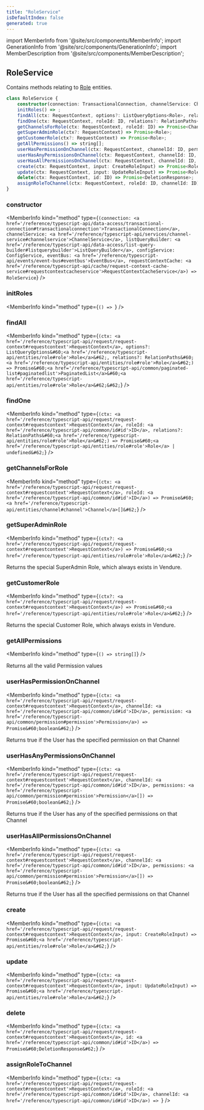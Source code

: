 ```yaml
---
title: "RoleService"
isDefaultIndex: false
generated: true
---
```

<!-- This file was generated from the Vendure source. Do not modify. Instead, re-run the "docs:build" script -->
import MemberInfo from '@site/src/components/MemberInfo';
import GenerationInfo from '@site/src/components/GenerationInfo';
import MemberDescription from '@site/src/components/MemberDescription';


## RoleService

<GenerationInfo sourceFile="packages/core/src/service/services/role.service.ts" sourceLine="52" packageName="@vendure/core" />

Contains methods relating to <a href='/reference/typescript-api/entities/role#role'>Role</a> entities.

```ts title="Signature"
class RoleService {
    constructor(connection: TransactionalConnection, channelService: ChannelService, listQueryBuilder: ListQueryBuilder, configService: ConfigService, eventBus: EventBus, requestContextCache: RequestContextCacheService)
    initRoles() => ;
    findAll(ctx: RequestContext, options?: ListQueryOptions<Role>, relations?: RelationPaths<Role>) => Promise<PaginatedList<Role>>;
    findOne(ctx: RequestContext, roleId: ID, relations?: RelationPaths<Role>) => Promise<Role | undefined>;
    getChannelsForRole(ctx: RequestContext, roleId: ID) => Promise<Channel[]>;
    getSuperAdminRole(ctx?: RequestContext) => Promise<Role>;
    getCustomerRole(ctx?: RequestContext) => Promise<Role>;
    getAllPermissions() => string[];
    userHasPermissionOnChannel(ctx: RequestContext, channelId: ID, permission: Permission) => Promise<boolean>;
    userHasAnyPermissionsOnChannel(ctx: RequestContext, channelId: ID, permissions: Permission[]) => Promise<boolean>;
    userHasAllPermissionsOnChannel(ctx: RequestContext, channelId: ID, permissions: Permission[]) => Promise<boolean>;
    create(ctx: RequestContext, input: CreateRoleInput) => Promise<Role>;
    update(ctx: RequestContext, input: UpdateRoleInput) => Promise<Role>;
    delete(ctx: RequestContext, id: ID) => Promise<DeletionResponse>;
    assignRoleToChannel(ctx: RequestContext, roleId: ID, channelId: ID) => ;
}
```

<div className="members-wrapper">

### constructor

<MemberInfo kind="method" type={`(connection: <a href='/reference/typescript-api/data-access/transactional-connection#transactionalconnection'>TransactionalConnection</a>, channelService: <a href='/reference/typescript-api/services/channel-service#channelservice'>ChannelService</a>, listQueryBuilder: <a href='/reference/typescript-api/data-access/list-query-builder#listquerybuilder'>ListQueryBuilder</a>, configService: ConfigService, eventBus: <a href='/reference/typescript-api/events/event-bus#eventbus'>EventBus</a>, requestContextCache: <a href='/reference/typescript-api/cache/request-context-cache-service#requestcontextcacheservice'>RequestContextCacheService</a>) => RoleService`}   />


### initRoles

<MemberInfo kind="method" type={`() => `}   />


### findAll

<MemberInfo kind="method" type={`(ctx: <a href='/reference/typescript-api/request/request-context#requestcontext'>RequestContext</a>, options?: ListQueryOptions&#60;<a href='/reference/typescript-api/entities/role#role'>Role</a>&#62;, relations?: RelationPaths&#60;<a href='/reference/typescript-api/entities/role#role'>Role</a>&#62;) => Promise&#60;<a href='/reference/typescript-api/common/paginated-list#paginatedlist'>PaginatedList</a>&#60;<a href='/reference/typescript-api/entities/role#role'>Role</a>&#62;&#62;`}   />


### findOne

<MemberInfo kind="method" type={`(ctx: <a href='/reference/typescript-api/request/request-context#requestcontext'>RequestContext</a>, roleId: <a href='/reference/typescript-api/common/id#id'>ID</a>, relations?: RelationPaths&#60;<a href='/reference/typescript-api/entities/role#role'>Role</a>&#62;) => Promise&#60;<a href='/reference/typescript-api/entities/role#role'>Role</a> | undefined&#62;`}   />


### getChannelsForRole

<MemberInfo kind="method" type={`(ctx: <a href='/reference/typescript-api/request/request-context#requestcontext'>RequestContext</a>, roleId: <a href='/reference/typescript-api/common/id#id'>ID</a>) => Promise&#60;<a href='/reference/typescript-api/entities/channel#channel'>Channel</a>[]&#62;`}   />


### getSuperAdminRole

<MemberInfo kind="method" type={`(ctx?: <a href='/reference/typescript-api/request/request-context#requestcontext'>RequestContext</a>) => Promise&#60;<a href='/reference/typescript-api/entities/role#role'>Role</a>&#62;`}   />

Returns the special SuperAdmin Role, which always exists in Vendure.
### getCustomerRole

<MemberInfo kind="method" type={`(ctx?: <a href='/reference/typescript-api/request/request-context#requestcontext'>RequestContext</a>) => Promise&#60;<a href='/reference/typescript-api/entities/role#role'>Role</a>&#62;`}   />

Returns the special Customer Role, which always exists in Vendure.
### getAllPermissions

<MemberInfo kind="method" type={`() => string[]`}   />

Returns all the valid Permission values
### userHasPermissionOnChannel

<MemberInfo kind="method" type={`(ctx: <a href='/reference/typescript-api/request/request-context#requestcontext'>RequestContext</a>, channelId: <a href='/reference/typescript-api/common/id#id'>ID</a>, permission: <a href='/reference/typescript-api/common/permission#permission'>Permission</a>) => Promise&#60;boolean&#62;`}   />

Returns true if the User has the specified permission on that Channel
### userHasAnyPermissionsOnChannel

<MemberInfo kind="method" type={`(ctx: <a href='/reference/typescript-api/request/request-context#requestcontext'>RequestContext</a>, channelId: <a href='/reference/typescript-api/common/id#id'>ID</a>, permissions: <a href='/reference/typescript-api/common/permission#permission'>Permission</a>[]) => Promise&#60;boolean&#62;`}   />

Returns true if the User has any of the specified permissions on that Channel
### userHasAllPermissionsOnChannel

<MemberInfo kind="method" type={`(ctx: <a href='/reference/typescript-api/request/request-context#requestcontext'>RequestContext</a>, channelId: <a href='/reference/typescript-api/common/id#id'>ID</a>, permissions: <a href='/reference/typescript-api/common/permission#permission'>Permission</a>[]) => Promise&#60;boolean&#62;`}   />

Returns true if the User has all the specified permissions on that Channel
### create

<MemberInfo kind="method" type={`(ctx: <a href='/reference/typescript-api/request/request-context#requestcontext'>RequestContext</a>, input: CreateRoleInput) => Promise&#60;<a href='/reference/typescript-api/entities/role#role'>Role</a>&#62;`}   />


### update

<MemberInfo kind="method" type={`(ctx: <a href='/reference/typescript-api/request/request-context#requestcontext'>RequestContext</a>, input: UpdateRoleInput) => Promise&#60;<a href='/reference/typescript-api/entities/role#role'>Role</a>&#62;`}   />


### delete

<MemberInfo kind="method" type={`(ctx: <a href='/reference/typescript-api/request/request-context#requestcontext'>RequestContext</a>, id: <a href='/reference/typescript-api/common/id#id'>ID</a>) => Promise&#60;DeletionResponse&#62;`}   />


### assignRoleToChannel

<MemberInfo kind="method" type={`(ctx: <a href='/reference/typescript-api/request/request-context#requestcontext'>RequestContext</a>, roleId: <a href='/reference/typescript-api/common/id#id'>ID</a>, channelId: <a href='/reference/typescript-api/common/id#id'>ID</a>) => `}   />




</div>
